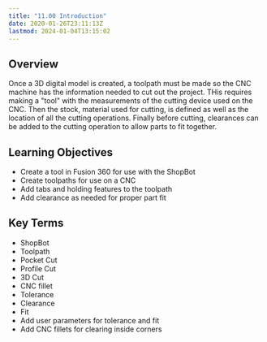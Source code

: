 ```yaml
---
title: "11.00 Introduction"
date: 2020-01-26T23:11:13Z
lastmod: 2024-01-04T13:15:02
---
```


## Overview

Once a 3D digital model is created, a toolpath must be made so the CNC machine has the information needed to cut out the project. THis requires making a "tool" with the measurements of the cutting device used on the CNC. Then the stock, material used for cutting, is defined as well as the location of all the cutting operations. Finally before cutting, clearances can be added to the cutting operation to allow parts to fit together.

## Learning Objectives

- Create a tool in Fusion 360 for use with the ShopBot
- Create toolpaths for use on a CNC
- Add tabs and holding features to the toolpath
- Add clearance as needed for proper part fit

## Key Terms

- ShopBot
- Toolpath
- Pocket Cut
- Profile Cut
- 3D Cut
- CNC fillet
- Tolerance
- Clearance
- Fit
- Add user parameters for tolerance and fit
- Add CNC fillets for clearing inside corners
